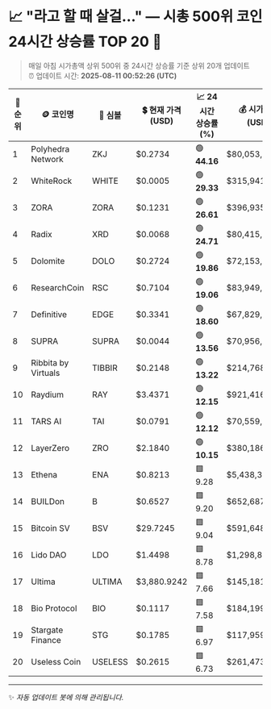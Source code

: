 
# 📈 "라고 할 때 살걸..." — 시총 500위 코인 24시간 상승률 TOP 20 🚀

> 매일 아침 시가총액 상위 500위 중 24시간 상승률 기준 상위 20개 업데이트  
> ⏰ 업데이트 시간: **2025-08-11 00:52:26 (UTC)**

| 🔢 순위 | 🪙 코인명 | 🔣 심볼 | 💲 현재 가격 (USD) | 📈 24시간 상승률 (%) | 💰 시가총액 (USD) | 🔄 24시간 거래량 (USD) | 🔢 유통 공급량 |
|--------|----------|--------|-------------------|--------------------|--------------------|-----------------------|-------------------|
| 1 | Polyhedra Network | ZKJ | $0.2734 | 🟢 **44.16** | $80,053,986 | $190,428,409 | 292,861,111 |
| 2 | WhiteRock | WHITE | $0.0005 | 🟢 **29.33** | $315,941,386 | $959,251 | 650,000,000,000 |
| 3 | ZORA | ZORA | $0.1231 | 🟢 **26.61** | $396,935,461 | $234,954,190 | 3,225,016,857 |
| 4 | Radix | XRD | $0.0068 | 🟢 **24.71** | $80,415,866 | $1,200,935 | 11,812,428,279 |
| 5 | Dolomite | DOLO | $0.2724 | 🟢 **19.86** | $72,153,862 | $57,183,178 | 264,888,401 |
| 6 | ResearchCoin | RSC | $0.7104 | 🟢 **19.06** | $83,949,705 | $3,012,478 | 118,165,887 |
| 7 | Definitive | EDGE | $0.3341 | 🟢 **18.60** | $67,829,514 | $5,895,649 | 203,024,680 |
| 8 | SUPRA | SUPRA | $0.0044 | 🟢 **13.56** | $70,956,534 | $7,224,949 | 16,187,538,329 |
| 9 | Ribbita by Virtuals | TIBBIR | $0.2148 | 🟢 **13.22** | $214,768,468 | $2,664,101 | 1,000,000,000 |
| 10 | Raydium | RAY | $3.4371 | 🟢 **12.15** | $921,416,564 | $445,484,025 | 268,082,943 |
| 11 | TARS AI | TAI | $0.0791 | 🟢 **12.12** | $70,559,301 | $10,720,221 | 892,189,754 |
| 12 | LayerZero | ZRO | $2.1840 | 🟢 **10.15** | $380,186,215 | $234,749,974 | 174,075,196 |
| 13 | Ethena | ENA | $0.8213 | 🟩 9.28 | $5,438,320,138 | $1,473,252,748 | 6,621,875,000 |
| 14 | BUILDon | B | $0.6527 | 🟩 9.20 | $652,687,340 | $34,342,411 | 1,000,000,000 |
| 15 | Bitcoin SV | BSV | $29.7245 | 🟩 9.04 | $591,648,353 | $148,336,400 | 19,904,391 |
| 16 | Lido DAO | LDO | $1.4498 | 🟩 8.78 | $1,298,883,638 | $440,592,400 | 895,888,863 |
| 17 | Ultima | ULTIMA | $3,880.9242 | 🟩 7.66 | $145,181,495 | $13,924,808 | 37,409 |
| 18 | Bio Protocol | BIO | $0.1117 | 🟩 7.58 | $184,199,421 | $292,616,961 | 1,648,765,029 |
| 19 | Stargate Finance | STG | $0.1785 | 🟩 6.97 | $117,959,770 | $51,051,731 | 660,951,371 |
| 20 | Useless Coin | USELESS | $0.2615 | 🟩 6.73 | $261,473,901 | $50,912,389 | 999,927,879 |

---

✨ *자동 업데이트 봇에 의해 관리됩니다.*
